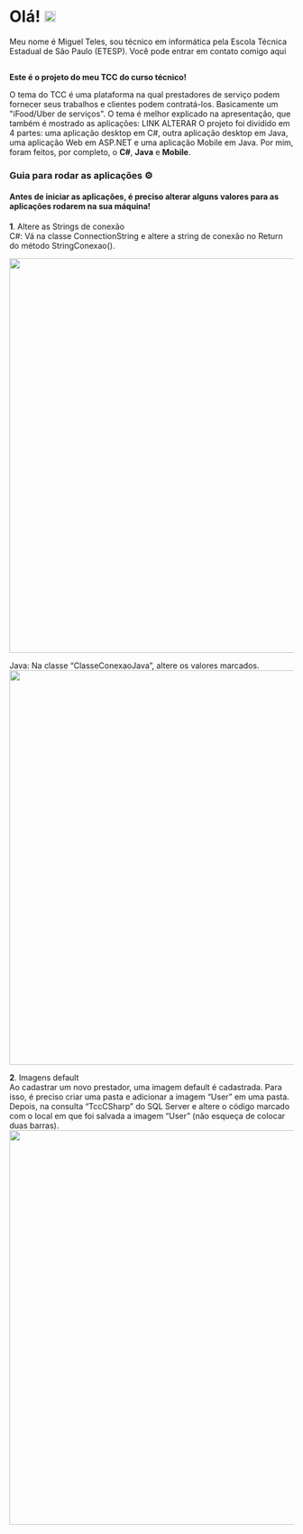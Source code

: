 # Olá! <img src="https://static.skaip.org/img/emoticons/180x180/f6fcff/hi.gif" width="20px">

Meu nome é Miguel Teles, sou técnico em informática pela Escola Técnica Estadual de São Paulo (ETESP). Você pode entrar em contato comigo aqui <a href="https://www.linkedin.com/in/miguel-teles-6a9b161b0/"> <img src="https://image.flaticon.com/icons/png/512/174/174857.png" width="15"> </a>

<b>Este é o projeto do meu TCC do curso técnico!</b>

O tema do TCC é uma plataforma na qual prestadores de serviço podem fornecer seus trabalhos e clientes podem contratá-los. Basicamente um "iFood/Uber de serviços". O tema é melhor explicado na apresentação, que também é mostrado as aplicações: LINK ALTERAR
O projeto foi dividido em 4 partes: uma aplicação desktop em C#, outra aplicação desktop em Java, uma aplicação Web em ASP.NET e uma aplicação Mobile em Java. Por mim, foram feitos, por completo, o <strong>C#</strong>, <strong>Java</strong> e <strong>Mobile</strong>. 

<h3>Guia para rodar as aplicações ⚙</h3>

<h4>Antes de iniciar as aplicações, é preciso alterar alguns valores para as aplicações rodarem na
sua máquina!</h4>

<b>1</b>. Altere as Strings de conexão <br/>
C#: Vá na classe ConnectionString e altere a string de conexão no Return do método
StringConexao().

<img src="https://i.imgur.com/cvz3Cki.png" width="700px">
<br/>

Java: Na classe “ClasseConexaoJava”, altere os valores marcados.
<img src="https://i.imgur.com/vICbDfG.png" width="700px">
<br/>

<b>2</b>. Imagens default <br/>
Ao cadastrar um novo prestador, uma imagem default é cadastrada. Para isso, é preciso criar
uma pasta e adicionar a imagem “User” em uma pasta. Depois, na consulta “TccCSharp” do
SQL Server e altere o código marcado com o local em que foi salvada a imagem “User” (não
esqueça de colocar duas barras).<br/>
<img src="https://i.imgur.com/hwV03U0.png" width="700px">




